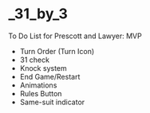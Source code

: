 # _31_by_3

To Do List for Prescott and Lawyer: MVP
- Turn Order (Turn Icon)
- 31 check
- Knock system 
- End Game/Restart
- Animations
- Rules Button
- Same-suit indicator
